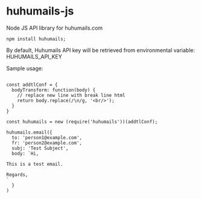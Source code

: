 # huhumails-js
Node JS API library for huhumails.com


```
npm install huhumails;
```

By default, Huhumails API key will be retrieved from environmental variable:
HUHUMAILS_API_KEY

Sample usage:
```

const addtlConf = {
  bodyTransform: function(body) {
    // replace new line with break line html
    return body.replace(/\n/g, '<br/>');
  }
}

const huhumails = new (require('huhumails'))(addtlConf);

huhumails.email({
  to: 'person1@example.com',
  fr: 'person2@example.com',
  subj: 'Test Subject',
  body: `Hi,

This is a test email.

Regards,
`
  }
)
```

